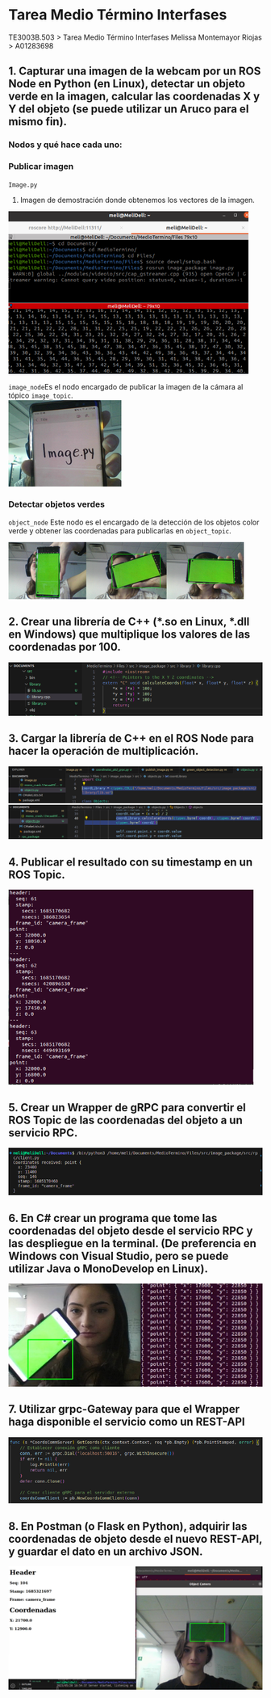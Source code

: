 # Tarea Medio Término Interfases
TE3003B.503 > Tarea Medio Término Interfases
Melissa Montemayor Riojas > A01283698


## 1. Capturar una imagen de la webcam por un ROS Node en Python (en Linux), detectar un objeto verde en la imagen, calcular las coordenadas X y Y del objeto (se puede utilizar un Aruco para el mismo fin).

### Nodos y qué hace cada uno:
### Publicar imagen
`Image.py`

1. Imagen de demostración donde obtenemos los vectores de la imagen.

![Demo](Pictures/ImagePy.png)


`image_node`Es el nodo encargado de publicar la imagen de la cámara al tópico `image_topic`.  
![Image.py](Pictures/Image.PNG)



### Detectar objetos verdes 
`object_node`
Este nodo es el encargado de la detección de los objetos color verde y obtener las coordenadas para publicarlas en `object_topic`.

![Objects.py](Pictures/Green.PNG)

## 2. Crear una librería de C++ (*.so en Linux, *.dll en Windows) que multiplique los valores de las coordenadas por 100.
![library.cpp](Pictures/Library.png)

## 3. Cargar la librería de C++ en el ROS Node para hacer la operación de multiplicación.
![Ros Node Load1](Pictures/Load1.png)
![Ros Node Load2](Pictures/Load2.png)

## 4. Publicar el resultado con su timestamp en un ROS Topic.
![Timestamp](Pictures/Timestamp.png)
## 5. Crear un Wrapper de gRPC para convertir el ROS Topic de las coordenadas del objeto a un servicio RPC.
![Client](Pictures/Client.png)
## 6. En C# crear un programa que tome las coordenadas del objeto desde el servicio RPC y las despliegue en la terminal. (De preferencia en Windows con Visual Studio, pero se puede utilizar Java o MonoDevelop en Linux).
![C#](Pictures/Csharp.PNG)
## 7. Utilizar grpc-Gateway para que el Wrapper haga disponible el servicio como un REST-API
![Gateway](Pictures/Gateway.jpeg)
## 8. En Postman (o Flask en Python), adquirir las coordenadas de objeto desde el nuevo REST-API, y guardar el dato en un archivo JSON.
![API](Pictures/API.PNG)

